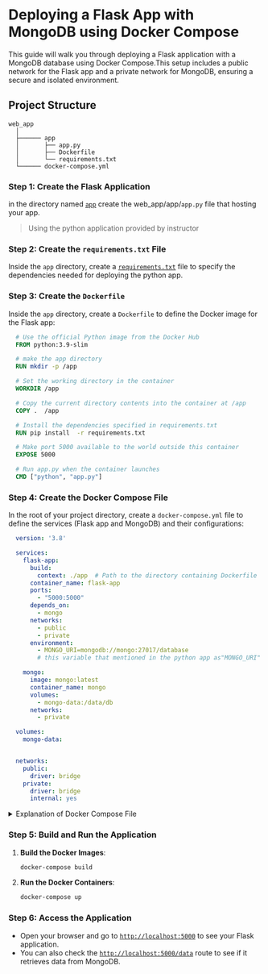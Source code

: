 
# Deploying a Flask App with MongoDB using Docker Compose

This guide will walk you through deploying a Flask application with a MongoDB database using Docker Compose.This setup includes a public network for the Flask app and a private network for MongoDB, ensuring a secure and isolated environment.

## Project Structure

```
web_app
  │
  ├────── app
  │       ├── app.py
  │       ├── Dockerfile
  │       └── requirements.txt
  └────── docker-compose.yml 
```

### Step 1: Create the Flask Application

in the directory named [`app`](/web_app/app/app.py) create the web_app/app/`app.py` file that hosting your app.
 > Using the python application provided by instructor  



### Step 2: Create the `requirements.txt` File

Inside the `app` directory, create a [`requirements.txt`](/web_app/app/requirements.txt) file to specify the dependencies needed for deploying the python app.


### Step 3: Create the `Dockerfile`

Inside the `app` directory, create a `Dockerfile` to define the Docker image for the Flask app:

```Dockerfile
  # Use the official Python image from the Docker Hub
  FROM python:3.9-slim

  # make the app directory
  RUN mkdir -p /app

  # Set the working directory in the container
  WORKDIR /app

  # Copy the current directory contents into the container at /app
  COPY .  /app

  # Install the dependencies specified in requirements.txt
  RUN pip install  -r requirements.txt

  # Make port 5000 available to the world outside this container
  EXPOSE 5000

  # Run app.py when the container launches
  CMD ["python", "app.py"]
```

### Step 4: Create the Docker Compose File

In the root of your project directory, create a `docker-compose.yml` file to define the services (Flask app and MongoDB) and their configurations:

```yaml
  version: '3.8'

  services:
    flask-app:
      build:
        context: ./app  # Path to the directory containing Dockerfile
      container_name: flask-app
      ports:
        - "5000:5000"
      depends_on:
        - mongo
      networks:
        - public
        - private
      environment:
        - MONGO_URI=mongodb://mongo:27017/database
        # this variable that mentioned in the python app as"MONGO_URI"

    mongo:
      image: mongo:latest
      container_name: mongo
      volumes:
        - mongo-data:/data/db
      networks:
        - private

  volumes:
    mongo-data:


  networks:
    public:
      driver: bridge
    private:
      driver: bridge
      internal: yes
```
<details>
    <summary>Explanation of Docker Compose File</summary>


  - `version:` `'3.8'`: Specifies the version of Docker Compose syntax to use.
    
  - `services`: Defines the services that will be part of this application.
    
    - `flask-app`: The Flask application service.
      - `build`: Specifies the build configuration for the Flask app.
        - `context:` ` ./app`: Path to the directory containing the `Dockerfile`.
      - `container_name:` `flask-app`: Names the container `flask-app`.
      - `ports: ` `- "5000:5000"`: Maps port 5000 of the container to port 5000 on the host machine.
      - `networks`: Connects the Flask app to both the `public` and `private` networks.
      - `depends_on:` `- mongodb`: Ensures the MongoDB service starts before the Flask app.
      - `environment:` This key is used to define environment variables for a service in the docker-compose file.

    
    - `mongodb`: The MongoDB service.
      - `image:` `mongo:latest`: Uses the latest MongoDB image from Docker Hub.
      - `container_name:` `mongo`: Names the container `mongo`.
      - `networks`: Connects the MongoDB service to the `private` network.
      - `volumes:` `- mongo-data:/data/db`: Mounts the `mongo-data` volume at `/data/db` to persist MongoDB data.
    
  - `volumes`: Defines named volumes for persistent storage.
    - `mongo-data`: A volume for storing MongoDB data.

  - `networks`: Defines custom networks for the services.
    - `public`: A bridge network allowing external access.
    - `private`: A bridge network isolating the MongoDB container.
</details>


### Step 5: Build and Run the Application

1. **Build the Docker Images**:
   ```bash
   docker-compose build
   ```

2. **Run the Docker Containers**:
   ```bash
   docker-compose up
   ```

### Step 6: Access the Application

- Open your browser and go to [`http://localhost:5000`](http://localhost:5000) to see your Flask application.
- You can also check the [`http://localhost:5000/data`](http://localhost:5000/data) route to see if it retrieves data from MongoDB.



